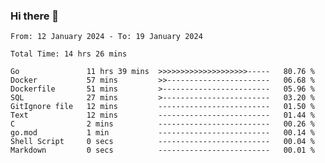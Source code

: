 ### Hi there 👋

<!--
**zhumeme/zhumeme** is a ✨ _special_ ✨ repository because its `README.md` (this file) appears on your GitHub profile.

Here are some ideas to get you started:

- 🔭 I’m currently working on ...
- 🌱 I’m currently learning ...
- 👯 I’m looking to collaborate on ...
- 🤔 I’m looking for help with ...
- 💬 Ask me about ...
- 📫 How to reach me: ...
- 😄 Pronouns: ...
- ⚡ Fun fact: ...
-->

<!--START_SECTION:waka-->

```all_time
From: 12 January 2024 - To: 19 January 2024

Total Time: 14 hrs 26 mins

Go               11 hrs 39 mins  >>>>>>>>>>>>>>>>>>>>-----   80.76 %
Docker           57 mins         >>-----------------------   06.68 %
Dockerfile       51 mins         >------------------------   05.96 %
SQL              27 mins         >------------------------   03.20 %
GitIgnore file   12 mins         -------------------------   01.50 %
Text             12 mins         -------------------------   01.44 %
C                2 mins          -------------------------   00.26 %
go.mod           1 min           -------------------------   00.14 %
Shell Script     0 secs          -------------------------   00.04 %
Markdown         0 secs          -------------------------   00.01 %
```

<!--END_SECTION:waka-->
